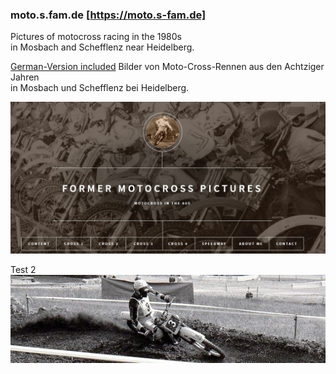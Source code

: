 ﻿### moto.s.fam.de [https://moto.s-fam.de]

Pictures of motocross racing in the 1980s   
in Mosbach and Schefflenz near Heidelberg.  

[German-Version included](https://moto.s-fam.de/de/)
Bilder von Moto-Cross-Rennen aus den Achtziger Jahren  
in Mosbach und Schefflenz bei Heidelberg.

![The Motocross Homepage](https://github.com/si-home/si-moto/blob/master/static/images/Titelbild_en.jpg)

Test 2
![The Bikes](https://github.com/si-home/si-moto/blob/master/static/images/MotoCross02_teaser1.jpg)

